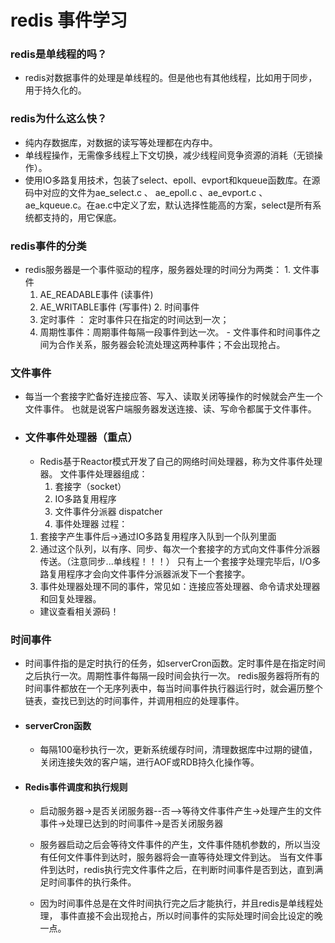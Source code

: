 # redis 事件学习

### redis是单线程的吗？
   - redis对数据事件的处理是单线程的。但是他也有其他线程，比如用于同步，用于持久化的。
### redis为什么这么快？
   - 纯内存数据库，对数据的读写等处理都在内存中。
   - 单线程操作，无需像多线程上下文切换，减少线程间竞争资源的消耗（无锁操作）。
   - 使用IO多路复用技术，包装了select、epoll、evport和kqueue函数库。在源码中对应的文件为ae_select.c 、 ae_epoll.c 、ae_evport.c 、 ae_kqueue.c。在ae.c中定义了宏，默认选择性能高的方案，select是所有系统都支持的，用它保底。
### redis事件的分类
   - redis服务器是一个事件驱动的程序，服务器处理的时间分为两类：
    1. 文件事件
        1. AE_READABLE事件 (读事件)
        2. AE_WRITABLE事件 (写事件)
    2. 时间事件
        1. 定时事件 ： 定时事件只在指定的时间达到一次；
        2. 周期性事件：周期事件每隔一段事件到达一次。
    - 文件事件和时间事件之间为合作关系，服务器会轮流处理这两种事件；不会出现抢占。
### 文件事件
   - 每当一个套接字贮备好连接应答、写入、读取关闭等操作的时候就会产生一个文件事件。
    也就是说客户端服务器发送连接、读、写命令都属于文件事件。
  - ### 文件事件处理器（重点）
    - Redis基于Reactor模式开发了自己的网络时间处理器，称为文件事件处理器。
    文件事件处理器组成：
        1. 套接字（socket）
        2. IO多路复用程序
        3. 文件事件分派器 dispatcher
        4. 事件处理器
    过程：
    1. 套接字产生事件后->通过IO多路复用程序入队到一个队列里面
    2. 通过这个队列，以有序、同步、每次一个套接字的方式向文件事件分派器传送。（注意同步...单线程！！！）
    只有上一个套接字处理完毕后，I/O多路复用程序才会向文件事件分派器派发下一个套接字。
    3. 事件处理器处理不同的事件，常见如：连接应答处理器、命令请求处理器和回复处理器。
    
    - 建议查看相关源码！
### 时间事件

   - 时间事件指的是定时执行的任务，如serverCron函数。定时事件是在指定时间之后执行一次。周期性事件每隔一段时间会执行一次。
    redis服务器将所有的时间事件都放在一个无序列表中，每当时间事件执行器运行时，就会遍历整个链表，查找已到达的时间事件，并调用相应的处理事件。
   - #### serverCron函数
        - 每隔100毫秒执行一次，更新系统缓存时间，清理数据库中过期的键值，关闭连接失效的客户端，进行AOF或RDB持久化操作等。
   -  #### Redis事件调度和执行规则
        
        - 启动服务器->是否关闭服务器--否-->等待文件事件产生->处理产生的文件事件->处理已达到的时间事件->是否关闭服务器
        
        - 服务器启动之后会等待文件事件的产生，文件事件随机参数的，所以当没有任何文件事件到达时，服务器将会一直等待处理文件到达。
        当有文件事件到达时，redis执行完文件事件之后，在判断时间事件是否到达，直到满足时间事件的执行条件。
        
        - 因为时间事件总是在文件时间执行完之后才能执行，并且redis是单线程处理，
        事件直接不会出现抢占，所以时间事件的实际处理时间会比设定的晚一点。
        
